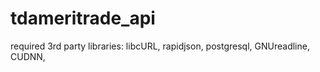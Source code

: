 # tdameritrade_api
required 3rd party libraries: libcURL, rapidjson, postgresql, GNUreadline, CUDNN, 
